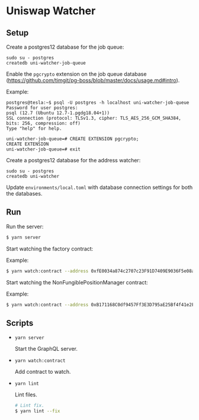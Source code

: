 # Uniswap Watcher

## Setup

Create a postgres12 database for the job queue:

```
sudo su - postgres
createdb uni-watcher-job-queue
```

Enable the `pgcrypto` extension on the job queue database (https://github.com/timgit/pg-boss/blob/master/docs/usage.md#intro).

Example:

```
postgres@tesla:~$ psql -U postgres -h localhost uni-watcher-job-queue
Password for user postgres:
psql (12.7 (Ubuntu 12.7-1.pgdg18.04+1))
SSL connection (protocol: TLSv1.3, cipher: TLS_AES_256_GCM_SHA384, bits: 256, compression: off)
Type "help" for help.

uni-watcher-job-queue=# CREATE EXTENSION pgcrypto;
CREATE EXTENSION
uni-watcher-job-queue=# exit
```

Create a postgres12 database for the address watcher:

```
sudo su - postgres
createdb uni-watcher
```

Update `environments/local.toml` with database connection settings for both the databases.


## Run

Run the server:

```bash
$ yarn server
```

Start watching the factory contract:

Example:

```bash
$ yarn watch:contract --address 0xfE0034a874c2707c23F91D7409E9036F5e08ac34 --kind factory --startingBlock 100
```

Start watching the NonFungiblePositionManager contract:

Example:

```bash
$ yarn watch:contract --address 0xB171168C0df9457Ff3E3D795aE25Bf4f41e2FFE3 --kind nfpm --startingBlock 100
```

## Scripts

* `yarn server`

  Start the GraphQL server.

* `yarn watch:contract`

  Add contract to watch.

* `yarn lint`

  Lint files.

  ```bash
  # Lint fix.
  $ yarn lint --fix
  ```
